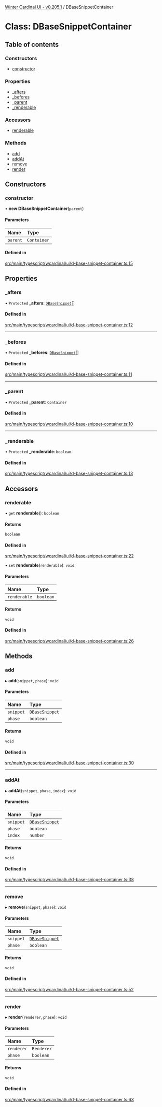 [Winter Cardinal UI - v0.205.1](../index.md) / DBaseSnippetContainer

# Class: DBaseSnippetContainer

## Table of contents

### Constructors

- [constructor](DBaseSnippetContainer.md#constructor)

### Properties

- [\_afters](DBaseSnippetContainer.md#_afters)
- [\_befores](DBaseSnippetContainer.md#_befores)
- [\_parent](DBaseSnippetContainer.md#_parent)
- [\_renderable](DBaseSnippetContainer.md#_renderable)

### Accessors

- [renderable](DBaseSnippetContainer.md#renderable)

### Methods

- [add](DBaseSnippetContainer.md#add)
- [addAt](DBaseSnippetContainer.md#addat)
- [remove](DBaseSnippetContainer.md#remove)
- [render](DBaseSnippetContainer.md#render)

## Constructors

### constructor

• **new DBaseSnippetContainer**(`parent`)

#### Parameters

| Name | Type |
| :------ | :------ |
| `parent` | `Container` |

#### Defined in

[src/main/typescript/wcardinal/ui/d-base-snippet-container.ts:15](https://github.com/winter-cardinal/winter-cardinal-ui/blob/v0.205.1/src/main/typescript/wcardinal/ui/d-base-snippet-container.ts#L15)

## Properties

### \_afters

• `Protected` **\_afters**: [`DBaseSnippet`](../interfaces/DBaseSnippet.md)[]

#### Defined in

[src/main/typescript/wcardinal/ui/d-base-snippet-container.ts:12](https://github.com/winter-cardinal/winter-cardinal-ui/blob/v0.205.1/src/main/typescript/wcardinal/ui/d-base-snippet-container.ts#L12)

___

### \_befores

• `Protected` **\_befores**: [`DBaseSnippet`](../interfaces/DBaseSnippet.md)[]

#### Defined in

[src/main/typescript/wcardinal/ui/d-base-snippet-container.ts:11](https://github.com/winter-cardinal/winter-cardinal-ui/blob/v0.205.1/src/main/typescript/wcardinal/ui/d-base-snippet-container.ts#L11)

___

### \_parent

• `Protected` **\_parent**: `Container`

#### Defined in

[src/main/typescript/wcardinal/ui/d-base-snippet-container.ts:10](https://github.com/winter-cardinal/winter-cardinal-ui/blob/v0.205.1/src/main/typescript/wcardinal/ui/d-base-snippet-container.ts#L10)

___

### \_renderable

• `Protected` **\_renderable**: `boolean`

#### Defined in

[src/main/typescript/wcardinal/ui/d-base-snippet-container.ts:13](https://github.com/winter-cardinal/winter-cardinal-ui/blob/v0.205.1/src/main/typescript/wcardinal/ui/d-base-snippet-container.ts#L13)

## Accessors

### renderable

• `get` **renderable**(): `boolean`

#### Returns

`boolean`

#### Defined in

[src/main/typescript/wcardinal/ui/d-base-snippet-container.ts:22](https://github.com/winter-cardinal/winter-cardinal-ui/blob/v0.205.1/src/main/typescript/wcardinal/ui/d-base-snippet-container.ts#L22)

• `set` **renderable**(`renderable`): `void`

#### Parameters

| Name | Type |
| :------ | :------ |
| `renderable` | `boolean` |

#### Returns

`void`

#### Defined in

[src/main/typescript/wcardinal/ui/d-base-snippet-container.ts:26](https://github.com/winter-cardinal/winter-cardinal-ui/blob/v0.205.1/src/main/typescript/wcardinal/ui/d-base-snippet-container.ts#L26)

## Methods

### add

▸ **add**(`snippet`, `phase`): `void`

#### Parameters

| Name | Type |
| :------ | :------ |
| `snippet` | [`DBaseSnippet`](../interfaces/DBaseSnippet.md) |
| `phase` | `boolean` |

#### Returns

`void`

#### Defined in

[src/main/typescript/wcardinal/ui/d-base-snippet-container.ts:30](https://github.com/winter-cardinal/winter-cardinal-ui/blob/v0.205.1/src/main/typescript/wcardinal/ui/d-base-snippet-container.ts#L30)

___

### addAt

▸ **addAt**(`snippet`, `phase`, `index`): `void`

#### Parameters

| Name | Type |
| :------ | :------ |
| `snippet` | [`DBaseSnippet`](../interfaces/DBaseSnippet.md) |
| `phase` | `boolean` |
| `index` | `number` |

#### Returns

`void`

#### Defined in

[src/main/typescript/wcardinal/ui/d-base-snippet-container.ts:38](https://github.com/winter-cardinal/winter-cardinal-ui/blob/v0.205.1/src/main/typescript/wcardinal/ui/d-base-snippet-container.ts#L38)

___

### remove

▸ **remove**(`snippet`, `phase`): `void`

#### Parameters

| Name | Type |
| :------ | :------ |
| `snippet` | [`DBaseSnippet`](../interfaces/DBaseSnippet.md) |
| `phase` | `boolean` |

#### Returns

`void`

#### Defined in

[src/main/typescript/wcardinal/ui/d-base-snippet-container.ts:52](https://github.com/winter-cardinal/winter-cardinal-ui/blob/v0.205.1/src/main/typescript/wcardinal/ui/d-base-snippet-container.ts#L52)

___

### render

▸ **render**(`renderer`, `phase`): `void`

#### Parameters

| Name | Type |
| :------ | :------ |
| `renderer` | `Renderer` |
| `phase` | `boolean` |

#### Returns

`void`

#### Defined in

[src/main/typescript/wcardinal/ui/d-base-snippet-container.ts:63](https://github.com/winter-cardinal/winter-cardinal-ui/blob/v0.205.1/src/main/typescript/wcardinal/ui/d-base-snippet-container.ts#L63)
